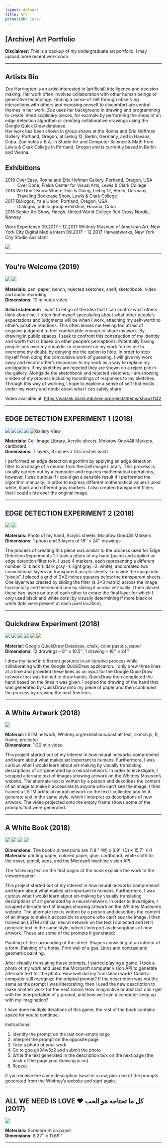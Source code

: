 ```yaml
---
layout: default
title: Art
permalink: /art/
---
```


## \[Archive\] Art Portfolio

**Disclaimer:** This is a backup of my undergraduate art portfolio. I may upload more recent work soon.

---

## Artists Bio

Zoe Harrington is an artist interested in (artificial) intelligence and decision making. Her work often involves collaboration with other human beings or generative technology. Finding a sense of self through observing interactions with others and exposing oneself to discomfort are central themes in her work. Zoe uses her background in drawing and programming to create interdisciplinary pieces, for example by performing the steps of an edge detection algorithm or creating collaborative drawings using the Google Quick Draw database.  
Her work has been shown in group shows at the Ronna and Eric Hoffman Gallery, Portland, Oregon, at Liebig 12, Berlin, Germany, and in Havana, Cuba. Zoe holds a B.A. in Studio Art and Computer Science & Math from Lewis & Clark College in Portland, Oregon and is currently based in Berlin and Vienna.  

## Exhibitions

2019      Over Easy, Ronna and Eric Hofman Gallery, Portland, Oregon, USA  
          Over Done, Fields Center for Visual Arts, Lewis & Clark College  
2018      We Don’t Know Where This Is Going, Liebig 12, Berlin, Germany  
          Traveling Bookcase Show, Lewis & Clark College  
2017      Diálogos, Yale Union, Portland, Oregon, USA  
          Diálogos, public group exhibition, Havana, Cuba  
2015      Senior Art Show, Høegh, United World College Red Cross Nordic, Norway

Work Experience
09.2017 – 12.2017       Whitney Museum of American Art, New York City
                                       Digital Media Intern
09.2017 – 12.2017       Harvestworks, New York City
                                       Studio Assistant 

![](assets/art_images/exhibitions/Final_Review2web.jpg)

---  

## You're Welcome (2019)

![](assets/art_images/y_welcome/Harrington_19smallweb.jpg)
![](assets/art_images/y_welcome/Harrington_21smallweb.jpg)

**Materials:** pen, paper, bench, rejected sketches, shelf, sketchbook, video and audio recording  
**Dimensions:** 10 minutes video

**Artist statement:** I want to let go of the idea that I can control what others think about me. I often find myself speculating about what other people’s expectations and judgments will be when I work, attaching my self-worth to other’s positive reactions. This often leaves me feeling too afraid of negative judgment to feel comfortable enough to share my work. By drawing in public spaces, I seek to confront this construction of my identity and worth that is based on other people’s perceptions. Potentially having people look over my shoulder or comment on my work forces me to overcome my doubt, by denying me the option to hide. In order to stop myself from doing the compulsive work of guessing, I will give my work away and record other’s responses to my work as a way to replace my anticipation. If my sketches are rejected they are shown on a reject pile in the gallery. Alongside the sketchbook and rejected sketches, I am showing a video of my process including recordings of responses to my sketches. Through this way of working, I hope to explore a sense of self that exists under my worry and doubt about what I can safely share.

Video available at: https://watzek.lclark.edu/seniorprojects/items/show/1142

---

## EDGE DETECTION EXPERIMENT 1 (2018)

![](assets/art_images/ed1/Harrington_04web.jpg)
![](assets/art_images/ed1/Harrington_05web.jpg)
![](assets/art_images/ed1/Harrington_06web.jpg)
![](assets/art_images/ed1/tempweb.jpg)
![Gallery View](assets/art_images/ed1/Final_Review1web.jpg)

**Materials:** Cell Image Library, Acrylic sheets, Molotow One4All Markers, cardboard  
**Dimensions:** 7 layers,  8 inches x 10.5 inches each

I performed an edge detection algorithm by applying an edge detection filter to an image of a neuron from the Cell Image Library. This process is usually carried out by a computer and requires mathematical operations, however, I was curious if I could get a sensible result if I performed the algorithm manually. In order to express different mathematical values I used white, black and different gray markers. I also created transparent filters that I could slide over the original image.

---

## EDGE DETECTION EXPERIMENT 2 (2018)

![](assets/art_images/ed2/Harrington_09web.jpg) 
![](assets/art_images/ed2/Harrington_10web.jpg)

**Materials:** Photo of my hand, Acrylic sheets, Molotow One4All Markers
**Dimensions:** 1 photo and 3 layers of 18'' x 24'' drawings

The process of creating this piece was similar to the process used for Edge Detection Experiments 1. I took a photo of my hand (palm) and applied an edge detection filter to it. I used 4 markers, each representing a different number (2: black 1: dark gray -1: light gray -2: white), and created two convolutional layers on transparent acrylic sheets. To divide the image into “pixels”, I placed a grid of 2×2 inches squares below the transparent sheets. One layer was created by sliding the filter (a 3×3 matrix) across the image horizontally and the second one by sliding it across vertically. I then placed these two layers on top of each other to create the final layer for which I only used black and white dots (by visually determining if more black or white dots were present at each pixel location). 

---

## Quickdraw Experiment (2018)

![](assets/art_images/quickdraw/Harrington_07web.jpg) 
![](assets/art_images/quickdraw/Harrington_08web.jpg)
![](assets/art_images/quickdraw/hands/hands1web.jpg)
![](assets/art_images/quickdraw/hands/hands2web.jpg)
![](assets/art_images/quickdraw/hands/hands3web.jpg)
![](assets/art_images/quickdraw/hands/hands4web.jpg)

**Material:** Google QuickDraw Database, chalk, color pastels, paper
**Dimensions:** 12 drawings – 8'' x 10.5'', 1 drawing – 18'' x 24''

I drew my hand in different gestures in an iterative process while collaborating with the Google QuickDraw application. I only drew three lines at a time and provided these lines as an input for the Google QuickDraw network that was trained to draw hands. QuickDraw then completed the hand based on the lines it was given. I copied the drawing of the hand that was generated by QuickDraw onto my piece of paper and then continued the process by drawing the next few lines.

---

## A White Artwork (2018)

![](assets/art_images/white_artwork/Harrington_02web.jpg)

**Material:** LSTM network, Whitney.org/exhibitions/past alt text, sketch.js, R, frame, projector   
**Dimensions:** 1:30 min video

This project started out of my interest in how neural networks comprehend and learn about what makes art important to humans. Furthermore, I was curious what I would learn about art-making by visually translating descriptions of art generated by a neural network. In order to investigate, I scraped alternate text of images showing artwork on the Whitney Museum’s website. The alternate text is written by a person and describes the content of an image to make it accessible to anyone who can’t see the image. I then trained a LSTM artificial neural network on the text I collected and let it generate text in the same style, which I interpret as descriptions of new artwork. The video projected onto the empty frame shows some of the prompts that were generated. 

---

## A White Book (2018)

![](assets/art_images/white_book/Harrington_11web.jpg)
![](assets/art_images/white_book/Harrington_12web.jpg)
![](assets/art_images/white_book/Harrington_13web.jpg)
![](assets/art_images/white_book/Harrington_14web.jpg)

**Dimensions:** The book’s dimensions are 11.8'' (W) x 3.9'' (D) x 15.7'' (H)
**Materials:** printing paper, colored paper, glue, cardboard, white cloth for the cover, pencil, pens, and the Microsoft machine vision API. 

The following text on the first pages of the book explains the work to the viewer/reader:

This project started out of my interest in how neural networks comprehend and learn about what makes art important to humans. Furthermore, I was curious what I would learn about art-making by visually translating descriptions of art generated by a neural network. 
In order to investigate, I scraped alternate text of images showing artwork on the Whitney Museum’s website. The alternate text is written by a person and describes the content of an image to make it accessible to anyone who can’t see the image. I then trained an LSTM artificial neural network on the text I collected and let it generate text in the same style, which I interpret as descriptions of new artwork. These are some of the prompts it generated:

Painting of the surrounding of the street.
Shapes consisting of an interior of a form.
Painting of a horse.
Firm wall of a gas.
Lines and contrast and geometric painting.

After visually translating these prompts, I started playing a game. I took a photo of my work and used the Microsoft computer vision API to generate alternate text for the photo. How well did my translation work? Could a computer still recognize the original prompt? If the description was not the same as the prompt I was interpreting, then I used the new description to make another work for the next round. How imaginative or abstract can I get with the interpretation of a prompt, and how well can a computer keep up with my imagination?

I have done multiple iterations of this game, the rest of the book contains space for you to continue.

Instructions:

1) Identify the prompt on the last non-empty page 
2) Interpret the prompt on the opposite page
3) Take a photo of your work
4) Go to goo.gl/34w5z2 and submit the photo
5) Write the text generated in the description box on the next page (the back of the page your drawing is on)
6)   Repeat

If you receive the same description twice in a row, pick one of the prompts generated from the Whitney’s website and start again.

---

## ALL WE NEED IS LOVE كل ما تحتاجه هو الحب ♥ (2017)

![](assets/art_images/screenprint/Harrington_22_1.jpg)

**Materials:** Screenprint on paper  
**Dimensions:** 8.27'' x 11.69''

--- 
